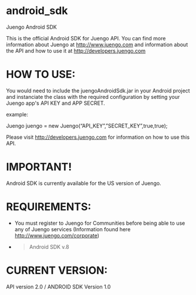 android_sdk
=======

Juengo Android SDK

This is the official Android SDK for Juengo API. You can find more information about Juengo at
http://www.juengo.com and information about the API and how to use it at http://developers.juengo.com

HOW TO USE:
===========

You would need to include the juengoAndroidSdk.jar in your Android project and instanciate the class with the required configuration by setting your Juengo app's API KEY and APP SECRET.

example:

Juengo juengo = new Juengo(“API_KEY”,”SECRET_KEY”,true,true);


Please visit http://developers.juengo.com for information on how to use this API.

IMPORTANT!
==========
Android SDK is currently available for the US version of Juengo. 


REQUIREMENTS:
=============
* You must register to Juengo for Communities before being able to use any of Juengo services 
(Information found here http://www.juengo.com/corporate)
* >Android SDK v.8



CURRENT VERSION:
================
API version 2.0 / ANDROID SDK Version 1.0


